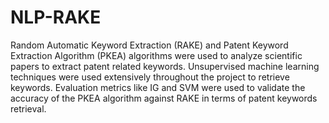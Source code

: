 # NLP-RAKE

Random Automatic Keyword Extraction (RAKE) and Patent Keyword Extraction Algorithm (PKEA) algorithms were used to analyze scientific papers to extract patent related keywords. Unsupervised machine learning techniques were used extensively throughout the project to retrieve keywords. Evaluation metrics like IG and SVM were used to validate the accuracy of the PKEA algorithm against RAKE in terms of patent keywords retrieval. 


